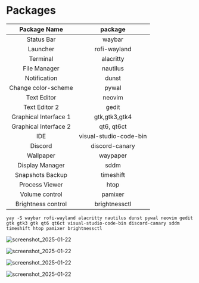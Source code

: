 # Packages

| Package Name  | package  |
|:-:|:-:|
| Status Bar  | waybar  |
|  Launcher | rofi-wayland  |
|  Terminal | alacritty  |
|  File Manager | nautilus  |
|   Notification | dunst  |
|   Change color-scheme | pywal  |
| Text Editor  | neovim  | 
| Text Editor 2 | gedit | 
| Graphical Interface 1  | gtk,gtk3,gtk4  |
|  Graphical Interface 2 | qt6, qt6ct  | 
| IDE | visual-studio-code-bin  |
|  Discord | discord-canary  |
|  Wallpaper | waypaper  |
| Display Manager  | sddm  | 
| Snapshots Backup | timeshift  |
| Process Viewer | htop  | 
| Volume control| pamixer  |
| Brightness control | brightnessctl  |

 ```yay -S waybar rofi-wayland alacritty nautilus dunst pywal neovim gedit gtk gtk3 gtk qt6 qt6ct visual-studio-code-bin discord-canary sddm timeshift htop pamixer brightnessctl```

![screenshot_2025-01-22](https://github.com/user-attachments/assets/caee9a76-be12-40be-93d4-a2af76bf0576)

![screenshot_2025-01-22](https://github.com/user-attachments/assets/4301abf2-496f-425f-b4ca-9b6c884b72d3)

![screenshot_2025-01-22](https://github.com/user-attachments/assets/e97f318b-abc5-4ea7-9509-82e1b31fb894)

![screenshot_2025-01-22](https://github.com/user-attachments/assets/bc70fef8-571e-4f4f-9b31-d85e3ac031bc)
